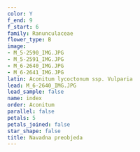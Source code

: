 ```yaml
---
color: Y
f_end: 9
f_start: 6
family: Ranunculaceae
flower_type: B
image:
- M_5-2590_IMG.JPG
- M_5-2591_IMG.JPG
- M_6-2640_IMG.JPG
- M_6-2641_IMG.JPG
latin: Aconitum lycoctonum ssp. Vulparia
lead: M_6-2640_IMG.JPG
lead_sample: false
name: index
order: Aconitum
parallel: false
petals: 5
petals_joined: false
star_shape: false
title: Navadna preobjeda
---
```


